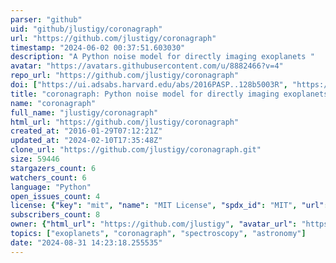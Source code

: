 ```yaml
---
parser: "github"
uid: "github/jlustigy/coronagraph"
url: "https://github.com/jlustigy/coronagraph"
timestamp: "2024-06-02 00:37:51.603030"
description: "A Python noise model for directly imaging exoplanets "
avatar: "https://avatars.githubusercontent.com/u/8882466?v=4"
repo_url: "https://github.com/jlustigy/coronagraph"
doi: ["https://ui.adsabs.harvard.edu/abs/2016PASP..128b5003R", "https://ui.adsabs.harvard.edu/abs/2019JOSS....4.1387L", "https://ui.adsabs.harvard.edu/abs/2024ascl.soft05019L/abstract"]
title: "coronagraph: Python noise model for directly imaging exoplanets"
name: "coronagraph"
full_name: "jlustigy/coronagraph"
html_url: "https://github.com/jlustigy/coronagraph"
created_at: "2016-01-29T07:12:21Z"
updated_at: "2024-02-10T17:35:48Z"
clone_url: "https://github.com/jlustigy/coronagraph.git"
size: 59446
stargazers_count: 6
watchers_count: 6
language: "Python"
open_issues_count: 4
license: {"key": "mit", "name": "MIT License", "spdx_id": "MIT", "url": "https://api.github.com/licenses/mit", "node_id": "MDc6TGljZW5zZTEz"}
subscribers_count: 8
owner: {"html_url": "https://github.com/jlustigy", "avatar_url": "https://avatars.githubusercontent.com/u/8882466?v=4", "login": "jlustigy", "type": "User"}
topics: ["exoplanets", "coronagraph", "spectroscopy", "astronomy"]
date: "2024-08-31 14:23:18.255535"
---
```

